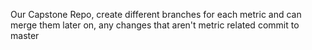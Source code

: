 Our Capstone Repo, create different branches for each metric and can merge them later on, any changes that aren't metric related commit to master
